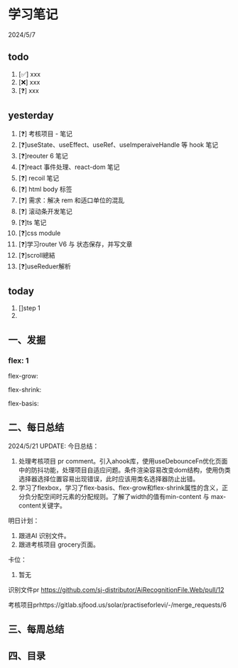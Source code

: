 # 学习笔记

2024/5/7

## todo

1. [✅] xxx
2. [❌] xxx
3. [❓] xxx

## yesterday

1. [❓] 考核项目 - 笔记
2. [❓]useState、useEffect、useRef、useImperaiveHandle 等 hook 笔记
3. [❓]reouter 6 笔记
4. [❓]react 事件处理、react-dom 笔记
5. [❓] recoil 笔记
6. [❓] html body 标签
7. [❓] 需求：解决 rem 和适口单位的混乱
8. [❓] 滚动条开发笔记
9. [❓]ts 笔记
10. [❓]css module
11. [❓]学习router V6 与 状态保存，并写文章
12. [❓]scroll總結
13. [❓]useReduer解析

## today

1. []step 1
1. 

## 一、发掘

### flex: 1

flex-grow:

flex-shrink:

flex-basis: 

## 二、每日总结

2024/5/21 UPDATE:
今日总结：

1. 处理考核项目 pr comment。引入ahook库，使用useDebounceFn优化页面中的防抖功能，处理项目自适应问题。条件渲染容易改变dom结构，使用伪类选择器选择位置容易出现错误，此时应该用类名选择器防止出错。
1. 学习了flexbox，学习了flex-basis、flex-grow和flex-shrink属性的含义，正分负分配空间时元素的分配规则。了解了width的值有min-content 与 max-content关键字。


明日计划：

1. 跟进AI 识别文件。
1. 跟进考核项目 grocery页面。

卡位：

1.  暂无

识别文件pr https://github.com/sj-distributor/AiRecognitionFile.Web/pull/12

考核项目prhttps://gitlab.sjfood.us/solar/practiseforlevi/-/merge_requests/6

## 三、每周总结

## 四、目录


